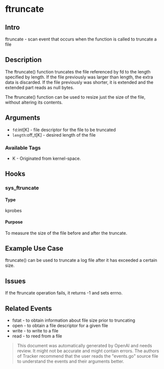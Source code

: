 
# ftruncate

## Intro
ftruncate - scan event that occurs when the function is called to truncate a file

## Description
The ftruncate() function truncates the file referenced by fd to the length specified by length. If the file previously was larger than length, the extra data is discarded. If the file previously was shorter, it is extended and the extended part reads as null bytes.

The ftruncate() function can be used to resize just the size of the file, without altering its contents.

## Arguments
* `fd`:int[K] - file descriptor for the file to be truncated 
* `length`:off_t[K] - desired length of the file

### Available Tags
* K - Originated from kernel-space.

## Hooks
### sys_ftruncate
#### Type
kprobes
#### Purpose
To measure the size of the file before and after the truncate.

## Example Use Case
ftruncate() can be used to truncate a log file after it has exceeded a certain size. 

## Issues
If the ftruncate operation fails, it returns -1 and sets errno.

## Related Events
* fstat - to obtain information about file size prior to truncating 
* open - to obtain a file descriptor for a given file 
* write - to write to a file 
* read - to reed from a file

> This document was automatically generated by OpenAI and needs review. It might
> not be accurate and might contain errors. The authors of Tracker recommend that
> the user reads the "events.go" source file to understand the events and their
> arguments better.
